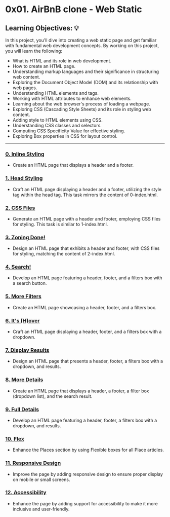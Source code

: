 # 0x01. AirBnB clone - Web Static

## Learning Objectives: :bulb:
In this project, you'll dive into creating a web static page and get familiar with fundamental web development concepts. By working on this project, you will learn the following:

* What is HTML and its role in web development.
* How to create an HTML page.
* Understanding markup languages and their significance in structuring web content.
* Exploring the Document Object Model (DOM) and its relationship with web pages.
* Understanding HTML elements and tags.
* Working with HTML attributes to enhance web elements.
* Learning about the web browser's process of loading a webpage.
* Exploring CSS (Cascading Style Sheets) and its role in styling web content.
* Adding style to HTML elements using CSS.
* Understanding CSS classes and selectors.
* Computing CSS Specificity Value for effective styling.
* Exploring Box properties in CSS for layout control.

---

### [0. Inline Styling](./0-index.html)
* Create an HTML page that displays a header and a footer.

### [1. Head Styling](./1-index.html)
* Craft an HTML page displaying a header and a footer, utilizing the style tag within the head tag. This task mirrors the content of 0-index.html.

### [2. CSS Files](./2-index.html)
* Generate an HTML page with a header and footer, employing CSS files for styling. This task is similar to 1-index.html.

### [3. Zoning Done!](./3-index.html)
* Design an HTML page that exhibits a header and footer, with CSS files for styling, matching the content of 2-index.html.

### [4. Search!](./4-index.html)
* Develop an HTML page featuring a header, footer, and a filters box with a search button.

### [5. More Filters](./5-index.html)
* Create an HTML page showcasing a header, footer, and a filters box.

### [6. It's (H)over](./6-index.html)
* Craft an HTML page displaying a header, footer, and a filters box with a dropdown.

### [7. Display Results](./7-index.html)
* Design an HTML page that presents a header, footer, a filters box with a dropdown, and results.

### [8. More Details](./8-index.html)
* Create an HTML page that displays a header, a footer, a filter box (dropdown list), and the search result.

### [9. Full Details](./100-index.html)
* Develop an HTML page featuring a header, footer, a filters box with a dropdown, and results.

### [10. Flex](./101-index.html)
* Enhance the Places section by using Flexible boxes for all Place articles.

### [11. Responsive Design](./102-index.html)
* Improve the page by adding responsive design to ensure proper display on mobile or small screens.

### [12. Accessibility](./103-index.html)
* Enhance the page by adding support for accessibility to make it more inclusive and user-friendly.
